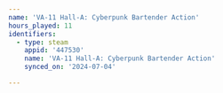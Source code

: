 ```yaml
---
name: 'VA-11 Hall-A: Cyberpunk Bartender Action'
hours_played: 11
identifiers:
  - type: steam
    appid: '447530'
    name: 'VA-11 Hall-A: Cyberpunk Bartender Action'
    synced_on: '2024-07-04'

---
```

